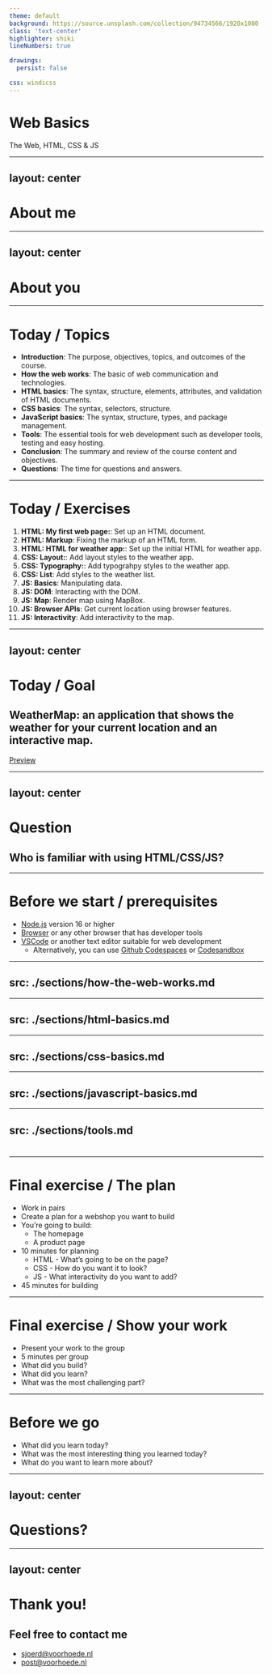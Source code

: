 ```yaml
---
theme: default
background: https://source.unsplash.com/collection/94734566/1920x1080
class: 'text-center'
highlighter: shiki
lineNumbers: true

drawings:
  persist: false

css: windicss
---
```


# ******Web Basics******

The Web, HTML, CSS & JS

---
layout: center
---

# ******About me******

<!--
  - Sjoerd Beentjes
  - Castricum
  - 27 years old
  - Front-end developer & Tech lead at De Voorhoede
-->

---
layout: center
---

# ******About you******

<!--
  - Name
  - What do you do?
  - What do expect from today?
-->

---

# Today / ******Topics******

- **Introduction**: The purpose, objectives, topics, and outcomes of the course.
- **How the web works**: The basic of web communication and technologies.
- **HTML basics**: The syntax, structure, elements, attributes, and validation of HTML documents.
- **CSS basics**: The syntax, selectors, structure.
- **JavaScript basics**: The syntax, structure, types, and package management.
- **Tools**: The essential tools for web development such as developer tools, testing and easy hosting.
- **Conclusion**: The summary and review of the course content and objectives.
- **Questions**: The time for questions and answers.

<!--

- Read out the topics
- Ask if there are any questions
- If anyone has any questions throughout the slides, please ask them

-->

---

# Today / ******Exercises******

1. **HTML: My first web page:**: Set up an HTML document.
1. **HTML: Markup**: Fixing the markup of an HTML form.
1. **HTML: HTML for weather app:**: Set up the initial HTML for weather app.
1. **CSS: Layout:**: Add layout styles to the weather app.
1. **CSS: Typography:**: Add typograhpy styles to the weather app.
1. **CSS: List**: Add styles to the weather list.
1. **JS: Basics**: Manipulating data.
1. **JS: DOM**: Interacting with the DOM.
1. **JS: Map**: Render map using MapBox.
1. **JS: Browser APIs**: Get current location using browser features.
1. **JS: Interactivity**: Add interactivity to the map. 

<!--
  - HTML: we'll start out with HTML to set up the structure of the page
  - CSS: then we'll add some CSS to make it look nice
  - JS: and finally we'll add some JS to make it interactive
  - Split up in 11 exercises because small bites are easier to digest
  - Some will build on previous ones
  - Some will be isolated challenges
-->

---
layout: center
---

# Today / ******Goal******

## WeatherMap: an application that shows the weather for your current location and an interactive map.

[Preview](http://localhost:5173)

<!--
http://localhost:5173
-->

---
layout: center
---

# ******Question******

## Who is familiar with using HTML/CSS/JS?


---

# Before we start / ******prerequisites******

- [Node.js](https://nodejs.org/en/) version 16 or higher
- [Browser](https://www.google.com/chrome/) or any other browser that has developer tools
- [VSCode](https://code.visualstudio.com/) or another text editor suitable for web development
  - Alternatively, you can use [Github Codespaces](https://github.com/features/codespaces) or [Codesandbox](https://codesandbox.io/)


---
src: ./sections/how-the-web-works.md
---

---
src: ./sections/html-basics.md
---

---
src: ./sections/css-basics.md
---

---
src: ./sections/javascript-basics.md
---

---
src: ./sections/tools.md
---

#

---

# Final exercise / The plan

- Work in pairs
- Create a plan for a webshop you want to build
- You’re going to build:
  - The homepage 
  - A product page
- 10 minutes for planning
    - HTML - What’s going to be on the page?
    - CSS - How do you want it to look?
    - JS - What interactivity do you want to add?
- 45 minutes for building

---

# Final exercise / Show your work

- Present your work to the group
- 5 minutes per group
- What did you build?
- What did you learn?
- What was the most challenging part?

---

# ******Before we go******

- What did you learn today?
- What was the most interesting thing you learned today?
- What do you want to learn more about?

---
layout: center
---

# ******Questions?******

---
layout: center
---

# ******Thank you!******

## Feel free to contact me

- sjoerd@voorhoede.nl
- post@voorhoede.nl
